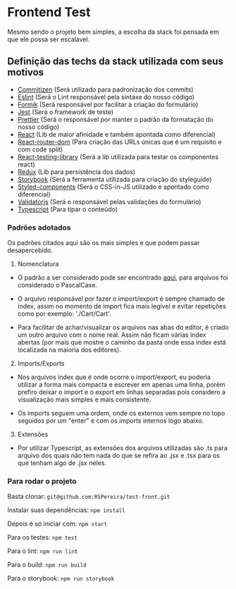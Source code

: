 # Frontend Test

Mesmo sendo o projeto bem simples, a escolha da stack foi pensada em que ele possa ser escalável.

## Definição das techs da stack utilizada com seus motivos

- [Commitizen](https://github.com/commitizen/cz-cli) (Será utilizado para padronização dos commits)
- [Eslint](https://eslint.org/) (Será o Lint responsável pela sintaxe do nosso código)
- [Formik](https://formik.org/docs/overview) (Será responsável por facilitar a criação do formulário)
- [Jest](https://jestjs.io/) (Será o framework de teste)
- [Prettier](https://prettier.io/) (Será o responsável por manter o padrão da formatação do nosso código)
- [React](https://pt-br.reactjs.org/) (Lib de maior afinidade e também apontada como diferencial)
- [React-router-dom](https://reactrouter.com/web/guides/quick-start) (Para criação das URLs únicas que é um requisito e com code split)
- [React-testing-library](https://github.com/testing-library/react-testing-library) (Será a lib utilizada para testar os componentes react)
- [Redux](https://redux.js.org/) (Lib para persistência dos dados)
- [Storybook](https://storybook.js.org/) (Será a ferramenta utilizada para criação do styleguide)
- [Styled-components](https://styled-components.com/) (Será o CSS-in-JS utilizado e apontado como diferencial)
- [Validatorjs](https://www.npmjs.com/package/validatorjs) (Será o responsável pelas validações do formulário)
- [Typescript](https://www.typescriptlang.org/) (Para tipar o conteúdo)

### Padrões adotados

Os padrões citados aqui são os mais simples e que podem passar desapercebido.

1. Nomenclatura 

- O padrão a ser considerado pode ser encontrado [aqui](https://www.robinwieruch.de/javascript-naming-conventions), para arquivos foi considerado o PascalCase.

- O arquivo responsável por fazer o import/export é sempre chamado de index, assim no momento de import fica mais legível e evitar repetições como por exemplo: './Cart/Cart'.

- Para facilitar de achar/visualizar os arquivos nas abas do editor, é criado um outro arquivo com o nome real. Assim não ficam várias index abertas (por mais que mostre o caminho da pasta onde essa index está localizada na maioria dos editores).

2. Imports/Exports

- Nos arquivos index que é onde ocorre o import/export, eu poderia utilizar a forma mais compacta e escrever em apenas uma linha, porém prefiro deixar o import e o export em linhas separadas pois considero a visualização mais simples e mais consistente.

- Os imports seguem uma ordem, onde os externos vem sempre no topo seguidos por um "enter" e com os imports internos logo abaixo.

3. Extensões

- Por utilizar Typescript, as extensões dos arquivos utilizadas são .ts para arquivo dos quais não tem nada do que se refira ao .jsx e .tsx para os que tenham algo de .jsx neles.

### Para rodar o projeto

Basta clonar:
`git@github.com:RSPereira/test-front.git`

Instalar suas dependências:
`npm install`

Depois é só iniciar com: 
`npm start`

Para os testes:
`npm test`

Para o lint:
`npm run lint`

Para o build:
`npm run build`

Para o storybook:
`npm run storybook`

